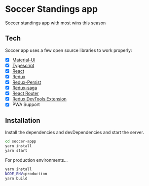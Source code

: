 # Soccer Standings app
Soccer standings app with most wins this season

## Tech
Soccer app uses a few open source libraries to work properly:
-   [x] [Material-UI](https://github.com/mui-org/material-ui)
-   [x] [Typescript](https://www.typescriptlang.org/)
-   [x] [React](https://facebook.github.io/react/)
-   [x] [Redux](https://github.com/reactjs/redux)
-   [x] [Redux-Persist](https://github.com/rt2zz/redux-persist)
-   [x] [Redux-saga](https://github.com/redux-saga/redux-saga)
-   [x] [React Router](https://github.com/ReactTraining/react-router)
-   [x] [Redux DevTools Extension](https://github.com/zalmoxisus/redux-devtools-extension)
-   [x] PWA Support

## Installation
Install the dependencies and devDependencies and start the server.

```sh
cd soccer-appp
yarn install
yarn start
```

For production environments...

```sh
yarn install
NODE_ENV=production
yarn build
```
